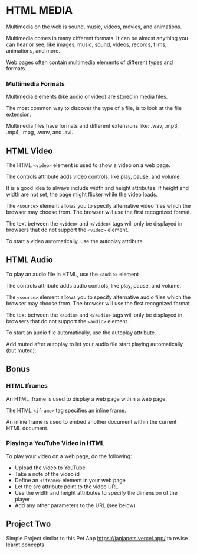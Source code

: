 # HTML MEDIA

Multimedia on the web is sound, music, videos, movies, and animations.

Multimedia comes in many different formats. It can be almost anything you can hear or see, like images, music, sound, videos, records, films, animations, and more.

Web pages often contain multimedia elements of different types and formats.

### Multimedia Formats

Multimedia elements (like audio or video) are stored in media files.

The most common way to discover the type of a file, is to look at the file extension.

Multimedia files have formats and different extensions like: .wav, .mp3, .mp4, .mpg, .wmv, and .avi.

## HTML Video

The HTML `<video>` element is used to show a video on a web page.

The controls attribute adds video controls, like play, pause, and volume.

It is a good idea to always include width and height attributes. If height and width are not set, the page might flicker while the video loads.

The `<source>` element allows you to specify alternative video files which the browser may choose from. The browser will use the first recognized format.

The text between the `<video>` and `</video>` tags will only be displayed in browsers that do not support the `<video>` element.

To start a video automatically, use the autoplay attribute.

## HTML Audio

To play an audio file in HTML, use the `<audio>` element

The controls attribute adds audio controls, like play, pause, and volume.

The `<source>` element allows you to specify alternative audio files which the browser may choose from. The browser will use the first recognized format.

The text between the `<audio>` and `</audio>` tags will only be displayed in browsers that do not support the `<audio>` element.

To start an audio file automatically, use the autoplay attribute.

Add muted after autoplay to let your audio file start playing automatically (but muted):

## Bonus

### HTML Iframes

An HTML iframe is used to display a web page within a web page.

The HTML `<iframe>` tag specifies an inline frame.

An inline frame is used to embed another document within the current HTML document.

### Playing a YouTube Video in HTML

To play your video on a web page, do the following:

- Upload the video to YouTube
- Take a note of the video id
- Define an `<iframe>` element in your web page
- Let the src attribute point to the video URL
- Use the width and height attributes to specify the dimension of the player
- Add any other parameters to the URL (see below)

## Project Two

Simple Project similar to this Pet App https://janjapets.vercel.app/ to revise learnt concepts
